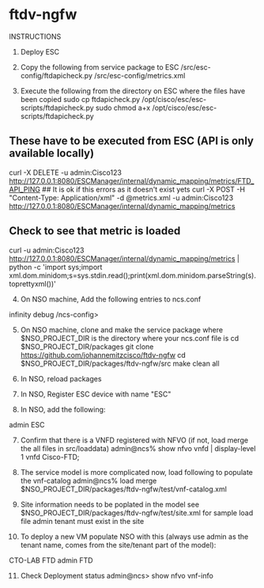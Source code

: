 # ftdv-ngfw
INSTRUCTIONS


1. Deploy ESC

2. Copy the following from service package to ESC
/src/esc-config/ftdapicheck.py
/src/esc-config/metrics.xml

3. Execute the following from the directory on ESC where the files have been copied
sudo cp ftdapicheck.py /opt/cisco/esc/esc-scripts/ftdapicheck.py
sudo chmod a+x /opt/cisco/esc/esc-scripts/ftdapicheck.py
## These have to be executed from ESC (API is only available locally)
curl -X DELETE -u admin:Cisco123 http://127.0.0.1:8080/ESCManager/internal/dynamic_mapping/metrics/FTD_API_PING ## It is ok if this errors as it doesn't exist yets
curl -X POST -H "Content-Type: Application/xml" -d @metrics.xml -u admin:Cisco123 http://127.0.0.1:8080/ESCManager/internal/dynamic_mapping/metrics
## Check to see that metric is loaded
curl -u admin:Cisco123 http://127.0.0.1:8080/ESCManager/internal/dynamic_mapping/metrics | python -c 'import sys;import xml.dom.minidom;s=sys.stdin.read();print(xml.dom.minidom.parseString(s).toprettyxml())'

4. On NSO machine, Add the following entries to ncs.conf
<ncs-config>
  <!-- Needed by NFVO -->
  <commit-retry-timeout>infinity</commit-retry-timeout>
  <!-- Needed to see NSO kickers -->
  <hide-group>
    <name>debug</name>
  </hide-group>
/ncs-config>

5. On NSO machine, clone and make the service package where $NSO_PROJECT_DIR is the directory where your ncs.conf file is
cd $NSO_PROJECT_DIR/packages
git clone https://github.com/johannemitzcisco/ftdv-ngfw
cd $NSO_PROJECT_DIR/packages/ftdv-ngfw/src
make clean all

6. In NSO, reload packages

5. In NSO, Register ESC device with name "ESC"

6. In NSO, add the following:
<config xmlns="http://tail-f.com/ns/config/1.0">
  <nfvo xmlns="http://tail-f.com/pkg/tailf-etsi-rel2-nfvo">
  <settings-esc xmlns="http://tail-f.com/pkg/tailf-etsi-rel2-nfvo-esc">
    <netconf-subscription>
      <username>admin</username>
      <esc-device>
        <name>ESC</name>
      </esc-device>
    </netconf-subscription>
  </settings-esc>
  </nfvo>
</config>

7. Confirm that there is a VNFD registered with NFVO (if not, load merge the all files in src/loaddata)
admin@ncs% show nfvo vnfd | display-level 1
vnfd Cisco-FTD;

8. The service model is more complicated now, load following to populate the vnf-catalog
admin@ncs% load merge $NSO_PROJECT_DIR/packages/ftdv-ngfw/test/vnf-catalog.xml

9. Site information needs to be poplated in the model see $NSO_PROJECT_DIR/packages/ftdv-ngfw/test/site.xml for sample load file
admin tenant must exist in the site

10. To deploy a new VM populate NSO with this (always use admin as the tenant name, comes from the site/tenant part of the model):
<config xmlns="http://tail-f.com/ns/config/1.0">
  <vnf-manager xmlns="http://example.com/ftdv-ngfw">
  <site>
    <name>CTO-LAB</name>
      <vnf-deployment>
        <deployment-name>FTD</deployment-name>
        <tenant>admin</tenant>
        <catalog-vnf>FTD</catalog-vnf>
      </vnf-deployment>
  </site>
  </vnf-manager>
</config>

11. Check Deployment status
admin@ncs> show nfvo vnf-info






